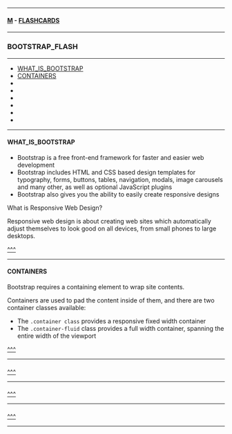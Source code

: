 
---

#### [M](https://github.com/ttltrk/TTT/blob/master/menu.md) - [FLASHCARDS](https://github.com/ttltrk/TTT/tree/master/FLASHCARDS/FLASHCARDS.md)

---

### BOOTSTRAP_FLASH

---

* [WHAT_IS_BOOTSTRAP](#WHAT_IS_BOOTSTRAP)
* [CONTAINERS](#CONTAINERS)
* [](#)
* [](#)
* [](#)
* [](#)
* [](#)
* [](#)

---

#### WHAT_IS_BOOTSTRAP

- Bootstrap is a free front-end framework for faster and easier web development
- Bootstrap includes HTML and CSS based design templates for typography, forms, buttons, tables, navigation, modals, image carousels and many other, as well as optional JavaScript plugins
- Bootstrap also gives you the ability to easily create responsive designs

What is Responsive Web Design?

Responsive web design is about creating web sites which automatically adjust themselves to look good on all devices, from small phones to large desktops.

[^^^](#BOOTSTRAP_FLASH)

---

#### CONTAINERS

Bootstrap requires a containing element to wrap site contents.

Containers are used to pad the content inside of them, and there are two container classes available:

- The ```.container class``` provides a responsive fixed width container
- The ```.container-fluid``` class provides a full width container, spanning the entire width of the viewport

[^^^](#BOOTSTRAP_FLASH)

---

####

[^^^](#BOOTSTRAP_FLASH)

---

####

[^^^](#BOOTSTRAP_FLASH)

---

####

[^^^](#BOOTSTRAP_FLASH)

---

